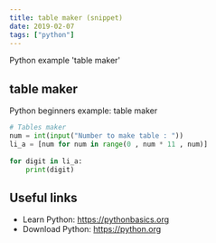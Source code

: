 ```yaml
---
title: table maker (snippet)
date: 2019-02-07
tags: ["python"]
---
```

Python example 'table maker'


## table maker

Python beginners example: table maker

```python
# Tables maker
num = int(input("Number to make table : "))
li_a = [num for num in range(0 , num * 11 , num)]
 
for digit in li_a:
	print(digit)


```

## Useful links

- Learn Python: https://pythonbasics.org
- Download Python: https://python.org
